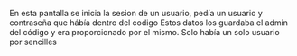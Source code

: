 En esta pantalla se inicia la sesion de un usuario, pedía un usuario y contraseña que hábía dentro del codigo
Estos datos los guardaba el admin del código y era proporcionado por el mismo.
Solo había un solo usuario por sencilles
